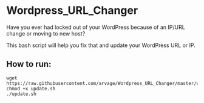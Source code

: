 # Wordpress_URL_Changer
Have you ever had locked out of your WordPress because of an IP/URL change or moving to new host? 

This bash script will help you fix that and update your WordPress URL or IP.

## How to run:

    wget https://raw.githubusercontent.com/arvage/Wordpress_URL_Changer/master/update.sh
    chmod +x update.sh
    ./update.sh
    
    
